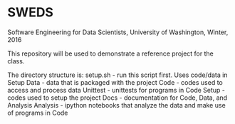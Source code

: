 # SWEDS
Software Engineering for Data Scientists, University of Washington, Winter, 2016

This repository will be used to demonstrate a reference project for the class.

The directory structure is:
  setup.sh - run this script first. Uses code/data in Setup
  Data - data that is packaged with the project
  Code - codes used to access and process data
  Unittest - unittests for programs in Code
  Setup - codes used to setup the project
  Docs - documentation for Code, Data, and Analysis
  Analysis - ipython notebooks that analyze the data and make
             use of programs in Code
